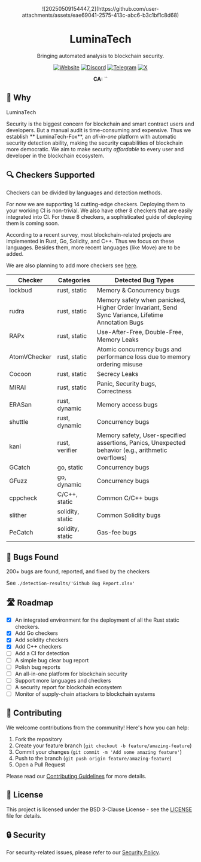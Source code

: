 <div align="center">
![20250509154447_2](https://github.com/user-attachments/assets/eae69041-2575-413c-abc6-b3c1bf1c8d68)


  <h1>
LuminaTech</h1>
  <p>Bringing automated analysis to blockchain security.</p>

  [![Website](https://img.shields.io/badge/Website-Chain--Fox-blue)](https://chain-fox.com)
  [![Discord](https://img.shields.io/badge/Discord-Join-7289DA)](https://discord.gg/9Eyut3GJ)
  [![Telegram](https://img.shields.io/badge/Telegram-Join-26A5E4)](https://t.me/chainfox_sol)
  [![X](https://img.shields.io/badge/X-Follow-black)](https://x.com/ChainFoxHQ)

  **CA:** ``
</div>

## 🎯 Why 
LuminaTech

Security is the biggest concern for blockchain and smart contract users and developers.
But a manual audit is time-consuming and expensive.
Thus we establish **
LuminaTech-Fox**, 
an *all-in-one* platform with automatic security detection ability, making the security capabilities of blockchain more democratic. 
We aim to make security *affordable* to every user and developer in the blockchain ecosystem.

## 🔍 Checkers Supported

Checkers can be divided by languages and detection methods.

For now we are supporting 14 cutting-edge checkers. Deploying them to your working CI is non-trivial. We also have other 8 checkers that are easily integrated into CI. For these 8 checkers, a sophisticated guide of deploying them is coming soon.

According to a recent survey, most blockchain-related projects are implemented in Rust, Go, Solidity, and C++. Thus we focus on these languages. Besides them, more recent languages (like Move) are to be added.

We are also planning to add more checkers see [here](https://github.com/Chain-Fox/Awesome-Rust-Checker).

| Checker | Categories | Detected Bug Types |
| ------- | ---------- | --------|
| lockbud | rust, static | Memory & Concurrency bugs
| rudra   | rust, static |  Memory safety when panicked, Higher Order Invariant, Send Sync Variance, Lifetime Annotation Bugs |
| RAPx | rust, static | Use-After-Free, Double-Free, Memory Leaks | 
| AtomVChecker | rust, static | Atomic concurrency bugs and performance loss due to memory ordering misuse |
| Cocoon | rust, static | Secrecy Leaks |
| MIRAI | rust, static | Panic, Security bugs, Correctness |
| ERASan | rust, dynamic | Memory access bugs |
| shuttle | rust, dynamic | Concurrency bugs |
| kani | rust, verifier | Memory safety, User-specified assertions, Panics, Unexpected behavior (e.g., arithmetic overflows) |
| GCatch | go, static | Concurrency bugs |
| GFuzz | go, dynamic | Concurrency bugs |
| cppcheck | C/C++, static | Common C/C++ bugs |
| slither | solidity, static | Common Solidity bugs |
| PeCatch | solidity, static | Gas-fee bugs | 

## 🐛 Bugs Found

200+ bugs are found, reported, and fixed by the checkers

See `./detection-results/'Github Bug Report.xlsx'`

## 🛣️ Roadmap

- [x] An integrated environment for the deployment of all the Rust static checkers.
- [x] Add Go checkers
- [x] Add solidity checkers
- [x] Add C++ checkers
- [ ] Add a CI for detection
- [ ] A simple bug clear bug report
- [ ] Polish bug reports
- [ ] An all-in-one platform for blockchain security
- [ ] Support more languages and checkers
- [ ] A security report for blockchain ecosystem
- [ ] Monitor of supply-chain attackers to blockchain systems

## 🤝 Contributing

We welcome contributions from the community! Here's how you can help:

1. Fork the repository
2. Create your feature branch (`git checkout -b feature/amazing-feature`)
3. Commit your changes (`git commit -m 'Add some amazing feature'`)
4. Push to the branch (`git push origin feature/amazing-feature`)
5. Open a Pull Request

Please read our [Contributing Guidelines](CONTRIBUTING.md) for more details.

## 📄 License

This project is licensed under the BSD 3-Clause License - see the [LICENSE](LICENSE) file for details.

## 🔒 Security

For security-related issues, please refer to our [Security Policy](SECURITY.md).

